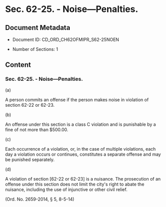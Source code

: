 # Sec. 62-25. - Noise—Penalties.

## Document Metadata

- Document ID: CD_ORD_CH62OFMIPR_S62-25NOEN

- Number of Sections: 1


## Content

### Sec. 62-25. - Noise—Penalties.

(a)


A person commits an offense if the person makes noise in violation of section 62-22 or 62-23.


(b)


An offense under this section is a class C violation and is punishable by a fine of
not more than $500.00.


(c)


Each occurrence of a violation, or, in the case of multiple violations, each day a
violation occurs or continues, constitutes a separate offense and may be punished
separately.


(d)


A violation of section [62-22 or 62-23] is a nuisance. The prosecution of an offense under this section does not limit the
city's right to abate the nuisance, including the use of injunctive or other civil
relief.


(Ord. No. 2659-2014, § 5, 8-5-14)

